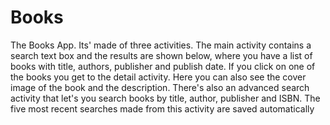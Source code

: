 # Books
The Books App. Its' made of three activities. 
The main activity contains a search text box and the results are shown below, where you have a list of books with title, authors, publisher and publish date. 
If you click on one of the books you get to the detail activity. 
Here you can also see the cover image of the book and the description. 
There's also an advanced search activity that let's you search books by title, author, publisher and ISBN. The five most recent searches made from this activity are saved automatically
